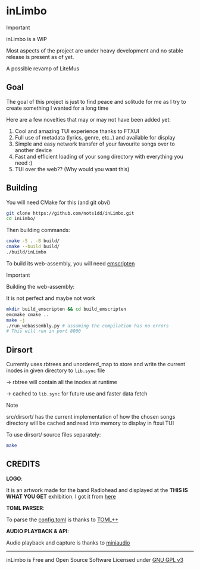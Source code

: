 # inLimbo

> [!IMPORTANT]
> 
> inLimbo is a WIP
> 
> Most aspects of the project are under heavy development
> and no stable release is present as of yet.
> 

A possible revamp of LiteMus

## Goal

The goal of this project is just to find peace and solitude for me as I try to create something I wanted for a long time

Here are a few novelties that may or may not have been added yet:

1. Cool and amazing TUI experience thanks to FTXUI 
2. Full use of metadata (lyrics, genre, etc..) and available for display 
3. Simple and easy network transfer of your favourite songs over to another device
4. Fast and efficient loading of your song directory with everything you need :)
5. TUI over the web?? (Why would you want this)

## Building

You will need CMake for this (and git obvi)

```bash
git clone https://github.com/nots1dd/inLimbo.git 
cd inLimbo/
```

Then building commands:

```bash
cmake -S . -B build/
cmake --build build/
./build/inLimbo
```

To build its web-assembly, you will need [emscripten](https://github.com/emscripten-core/emscripten)

> [!IMPORTANT]
> 
> Building the web-assembly:
> 
> It is not perfect and maybe not work
> 

```bash 
mkdir build_emscripten && cd build_emscripten 
emcmake cmake ..
make -j
./run_webassembly.py # assuming the compilation has no errors
# This will run in port 8000
```

## Dirsort 

Currently uses rbtrees and unordered_map to store and write the current inodes in given directory to `lib.sync` file 

-> rbtree will contain all the inodes at runtime

-> cached to `lib.sync` for future use and faster data fetch

> [!NOTE]
> 
> src/dirsort/ has the current implementation of
> how the chosen songs directory will be cached and 
> read into memory to display in ftxui TUI
> 
> To use dirsort/ source files separately:
> 
> ```bash 
> make
> ```
> 

## CREDITS

**LOGO**:

It is an artwork made for the band Radiohead and displayed at the **THIS IS WHAT YOU GET** exhibition. I got it from [here](https://www.ashmolean.org/exhibition/this-is-what-you-get-stanley-donwood-radiohead-thom-yorke)

**TOML PARSER**:

To parse the [config.toml](https://github.com/nots1dd/inlimbo/blob/main/src/parser/examples/config.toml) is thanks to [TOML++](https://github.com/marzer/tomlplusplus)

**AUDIO PLAYBACK & API**:

Audio playback and capture is thanks to [miniaudio](https://github.com/mackron/miniaudio)

----

inLimbo is Free and Open Source Software Licensed under [GNU GPL v3](https://github.com/nots1dd/inlimbo/blob/main/LICENSE)
